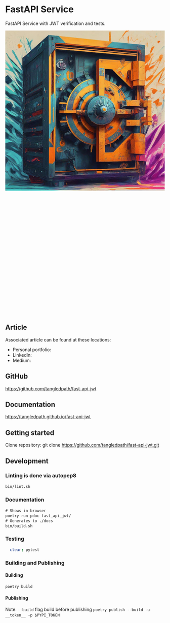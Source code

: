 # FastAPI Service 
FastAPI Service with JWT verification and tests.

<p>
  <img src="https://raw.githubusercontent.com/tangledpath/fast-api-jwt/master/fast_api_jwt_sm.png" align="left" width="512"/>
</p>
<p>&nbsp</p>
<p>&nbsp</p>
<p>&nbsp</p>
<p>&nbsp</p>
<p>&nbsp</p>
<p>&nbsp</p>
<p>&nbsp</p>
<p>&nbsp</p>
<p>&nbsp</p>
<p>&nbsp</p>
<p>&nbsp</p>
<p>&nbsp</p>
<p>&nbsp</p>


## Article
Associated article can be found at these locations:
* Personal portfolio: 
* LinkedIn:
* Medium:

## GitHub
https://github.com/tangledpath/fast-api-jwt

## Documentation
https://tangledpath.github.io/fast-api-jwt

## Getting started
Clone repository:
git clone https://github.com/tangledpath/fast-api-jwt.git

## Development
### Linting is done via autopep8
```bash
bin/lint.sh
```

### Documentation
```
# Shows in browser
poetry run pdoc fast_api_jwt/
# Generates to ./docs
bin/build.sh
```

### Testing
```bash
  clear; pytest
```

### Building and Publishing
#### Building
`poetry build`
#### Publishing
Note: `--build` flag build before publishing
`poetry publish --build -u __token__ -p $PYPI_TOKEN`

